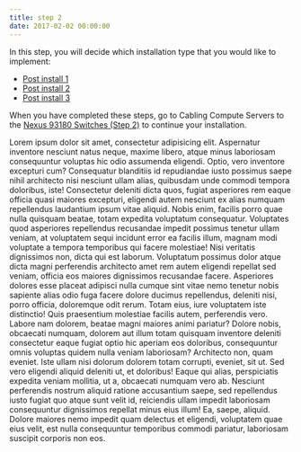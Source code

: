```yaml
---
title: step 2
date: 2017-02-02 00:00:00
---
```


In this step, you will decide which installation type that you would like to implement:

- [Post install 1](post-install-1.html)
- [Post install 2](post-install-2.html)
- [Post install 3](post-install-3.html)

When you have completed these steps, go to Cabling Compute Servers to the [Nexus 93180 Switches (Step 2)](step-2.html) to continue your installation.

Lorem ipsum dolor sit amet, consectetur adipisicing elit. Aspernatur inventore nesciunt natus neque, maxime libero, atque minus laboriosam consequuntur voluptas hic odio assumenda eligendi. Optio, vero inventore excepturi cum? Consequatur blanditiis id repudiandae iusto possimus saepe nihil architecto nisi nesciunt ullam alias, quibusdam unde commodi tempora doloribus, iste! Consectetur deleniti dicta quos, fugiat asperiores rem eaque officia quasi maiores excepturi, eligendi autem nesciunt ex alias numquam repellendus laudantium ipsum vitae aliquid. Nobis enim, facilis porro quae nulla quisquam beatae, totam expedita voluptatum consequatur. Voluptates quod asperiores repellendus recusandae impedit possimus tenetur ullam veniam, at voluptatem sequi incidunt error ea facilis illum, magnam modi voluptate a tempora temporibus qui facere molestiae! Nisi veritatis dignissimos non, dicta qui est laborum. Voluptatum possimus dolor atque dicta magni perferendis architecto amet rem autem eligendi repellat sed veniam, officia eos maiores dignissimos recusandae facere. Asperiores dolores esse placeat adipisci nulla cumque sint vitae nemo tenetur nobis sapiente alias odio fuga facere dolore ducimus repellendus, deleniti nisi, porro officia, doloremque odit rerum. Totam eius, iure voluptatem iste distinctio! Quis praesentium molestiae facilis autem, perferendis vero. Labore nam dolorem, beatae magni maiores animi pariatur? Dolore nobis, obcaecati numquam, dolorem aut illum totam quisquam inventore deleniti consectetur eaque fugiat optio hic aperiam eos doloribus, consequuntur omnis voluptas quidem nulla veniam laboriosam? Architecto non, quam eveniet. Iste ullam nisi dolorum dolorem totam corrupti, eveniet, sit ut. Sed vero eligendi aliquid deleniti ut, et doloribus! Eaque qui alias, perspiciatis expedita veniam mollitia, ut a, obcaecati numquam vero ab. Nesciunt perferendis nostrum aliquid ratione accusantium saepe, sed repellendus iusto fugiat quo atque sunt velit id, reiciendis ullam impedit laboriosam consequuntur dignissimos repellat minus eius illum! Ea, saepe, aliquid. Dolore maiores nemo impedit quam delectus et eligendi, voluptatem quae eius velit, est nulla consequuntur temporibus commodi pariatur, laboriosam suscipit corporis non eos.